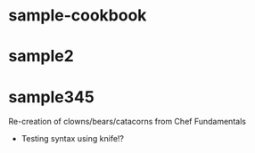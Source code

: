 # sample-cookbook
# sample2
# sample345

Re-creation of clowns/bears/catacorns from Chef Fundamentals
- Testing syntax using knife!?
